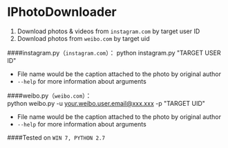 IPhotoDownloader
==========
1. Download photos & videos from `instagram.com` by target user ID
2. Download photos from `weibo.com` by target uid
 

####instagram.py（`instagram.com`）：
    python instagram.py  "TARGET USER ID"
* File name would be the caption attached to the photo by original author
* `--help` for more information about arguments

####weibo.py（`weibo.com`）：    
    python weibo.py  -u <your.weibo.user.email@xxx.xxx> -p <password>  "TARGET UID"
* File name would be the caption attached to the photo by original author
* `--help` for more information about arguments


####Tested on `WIN 7, PYTHON 2.7`